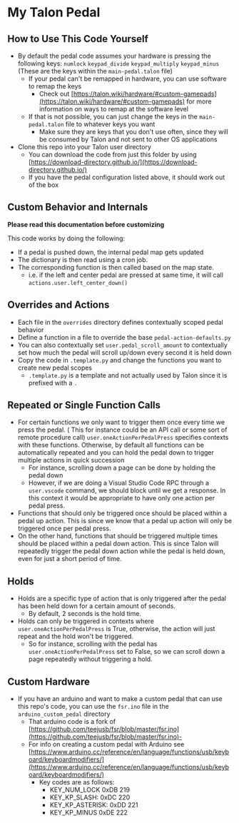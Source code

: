 # My Talon Pedal

## How to Use This Code Yourself

- By default the pedal code assumes your hardware is pressing the following keys: `numlock` `keypad_divide` `keypad_multiply` `keypad_minus` (These are the keys within the `main-pedal.talon` file)
  - If your pedal can't be remapped in hardware, you can use software to remap the keys
    - Check out [https://talon.wiki/hardware/#custom-gamepads](https://talon.wiki/hardware/#custom-gamepads) for more information on ways to remap at the software level
  - If that is not possible, you can just change the keys in the `main-pedal.talon` file to whatever keys you want
    - Make sure they are keys that you don't use often, since they will be consumed by Talon and not sent to other OS applications
- Clone this repo into your Talon user directory
  - You can download the code from just this folder by using [https://download-directory.github.io/](https://download-directory.github.io/)
  - If you have the pedal configuration listed above, it should work out of the box

## Custom Behavior and Internals

**Please read this documentation before customizing**

This code works by doing the following:

- If a pedal is pushed down, the internal pedal map gets updated
- The dictionary is then read using a cron job.
- The corresponding function is then called based on the map state.
  - i.e. if the left and center pedal are pressed at same time, it will call `actions.user.left_center_down()`

## Overrides and Actions

- Each file in the `overrides` directory defines contextually scoped pedal behavior
- Define a function in a file to override the base `pedal-action-defaults.py`
- You can also contextually set `user.pedal_scroll_amount` to contextually set how much the pedal will scroll up/down every second it is held down
- Copy the code in `.template.py` and change the functions you want to create new pedal scopes
  - `.template.py` is a template and not actually used by Talon since it is prefixed with a `.`

## Repeated or Single Function Calls

- For certain functions we only want to trigger them once every time we press the pedal. ( This for instance could be an API call or some sort of remote procedure call) `user.oneActionPerPedalPress` specifies contexts with these functions. Otherwise, by default all functions can be automatically repeated and you can hold the pedal down to trigger multiple actions in quick succession
  - For instance, scrolling down a page can be done by holding the pedal down
  - However, if we are doing a Visual Studio Code RPC through a `user.vscode` command, we should block until we get a response. In this context it would be appropriate to have only one action per pedal press.
- Functions that should only be triggered once should be placed within a pedal up action. This is since we know that a pedal up action will only be triggered once per pedal press.
- On the other hand, functions that should be triggered multiple times should be placed within a pedal down action. This is since Talon will repeatedly trigger the pedal down action while the pedal is held down, even for just a short period of time.

## Holds

- Holds are a specific type of action that is only triggered after the pedal has been held down for a certain amount of seconds.
  - By default, 2 seconds is the hold time.
- Holds can only be triggered in contexts where `user.oneActionPerPedalPress` is True, otherwise, the action will just repeat and the hold won't be triggered.
  - So for instance, scrolling with the pedal has `user.oneActionPerPedalPress` set to False, so we can scroll down a page repeatedly without triggering a hold.

## Custom Hardware

- If you have an arduino and want to make a custom pedal that can use this repo's code, you can use the `fsr.ino` file in the `arduino_custom_pedal` directory
  - That arduino code is a fork of [https://github.com/teejusb/fsr/blob/master/fsr.ino](https://github.com/teejusb/fsr/blob/master/fsr.ino)-
  - For info on creating a custom pedal with Arduino see [https://www.arduino.cc/reference/en/language/functions/usb/keyboard/keyboardmodifiers/](https://www.arduino.cc/reference/en/language/functions/usb/keyboard/keyboardmodifiers/)
    - Key codes are as follows:
      - KEY_NUM_LOCK 0xDB 219
      - KEY_KP_SLASH: 0xDC 220
      - KEY_KP_ASTERISK: 0xDD 221
      - KEY_KP_MINUS 0xDE 222
